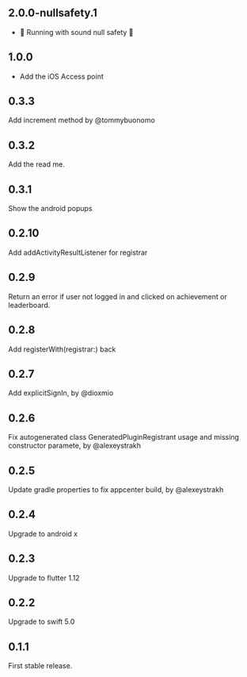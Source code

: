 ## 2.0.0-nullsafety.1
- 💪 Running with sound null safety 💪

## 1.0.0
- Add the iOS Access point

## 0.3.3
Add increment method by @tommybuonomo

## 0.3.2
Add the read me.

## 0.3.1
Show the android popups

## 0.2.10
Add addActivityResultListener for registrar

## 0.2.9
Return an error if user not logged in and clicked on achievement or leaderboard.

## 0.2.8
Add registerWith(registrar:) back

## 0.2.7
Add explicitSignIn, by @dioxmio 

## 0.2.6
Fix autogenerated class GeneratedPluginRegistrant usage and missing constructor paramete, by @alexeystrakh 

## 0.2.5
Update gradle properties to fix appcenter build, by @alexeystrakh

## 0.2.4
Upgrade to android x

## 0.2.3
Upgrade to flutter 1.12

## 0.2.2
Upgrade to swift 5.0

## 0.1.1
First stable release.


